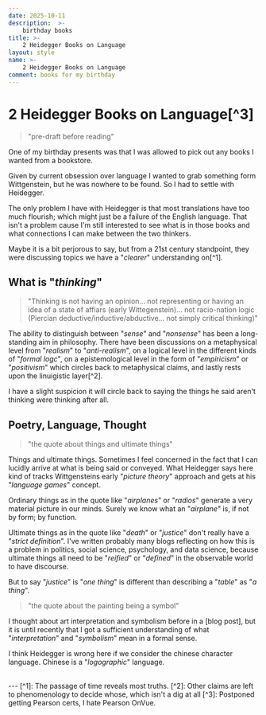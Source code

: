 ```yaml
---
date: 2025-10-11
description:  >-
    birthday books
title: >-
    2 Heidegger Books on Language
layout: style
name: >-
    2 Heidegger Books on Language
comment: books for my birthday
---
```


# 2 Heidegger Books on Language[^3]

> "pre-draft before reading"

One of my birthday presents was that I was allowed to pick out any books I wanted from a bookstore.

Given by current obsession over language I wanted to grab something form Wittgenstein, but he was nowhere to be found. So I had to settle with Heidegger. 

The only problem I have with Heidegger is that most translations have too much flourish; which might just be a failure of the English language. That isn't a problem cause I'm still interested to see what is in those books and what connections I can make between the two thinkers.

Maybe it is a bit perjorous to say, but from a 21st century standpoint, they were discussing topics we have a "*clearer*" understanding on[^1]. 

## What is "*thinking*"

> "Thinking is not having an opinion... not representing or having an idea of a state of affiars (early Wittegenstein)... not racio-nation logic (Piercian deductive/inductive/abductive... not simply critical thinking)"

The ability to distinguish between "*sense*" and "*nonsense*" has been a long-standing aim in philosophy. There have been discussions on a metaphysical level from "*realism*" to "*anti-realism*", on a logical level in the different kinds of "*formal logc*", on a epistemological level in the form of "*empiricism*" or "*positivism*" which circles back to metaphysical claims, and lastly rests upon the linuigistic layer[^2].

I have a slight suspicion it will circle back to saying the things he said aren't thinking were thinking after all.

## Poetry, Language, Thought 

> "the quote about things and ultimate things"

Things and ultimate things. Sometimes I feel concerned in the fact that I can lucidly arrive at what is being said or conveyed. What Heidegger says here kind of tracks Wittgensteins early "*picture theory*" approach and gets at his "*language games*" concept.

Ordinary things as in the quote like "*airplanes*" or "*radios*" generate a very material picture in our minds. Surely we know what an "*airplane*" is, if not by form; by function.

Ultimate things as in the quote like "*death*" or "*justice*" don't really have a "*strict definition*". I've written probably many blogs reflecting on how this is a problem in politics, social science, psychology, and data science, because ultimate things all need to be "*reified*" or "*defined*" in the observable world to have discourse.

But to say "*justice*" is "*one thing*" is different than describing a "*table*" as "*a thing*".

> "the quote about the painting being a symbol"

I thought about art interpretation and symbolism before in a [blog post], but it is until recently that I got a sufficient understanding of what "*interpretation*" and "*symbolism*" mean in a formal sense.

I think Heidegger is wrong here if we consider the chinese character language. Chinese is a "*logographic*" language.

<br/>
---
[^1]: The passage of time reveals most truths.
[^2]: Other claims are left to phenomenology to decide whose, which isn't a dig at all
[^3]: Postponed getting Pearson certs, I hate Pearson OnVue.
